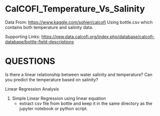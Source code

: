 # CalCOFI_Temperature_Vs_Salinity

 Data From: https://www.kaggle.com/sohier/calcofi
			Using bottle.csv which contains both temperature and salinity data.
 
 Supporting Links: 
		https://new.data.calcofi.org/index.php/database/calcofi-database/bottle-field-descriptions
 
# QUESTIONS
Is there a linear relationship between water salinity and temperature?
Can you predict the temperature based on salinity?


Linear Regression Analysis
 
1. Simple Linear Regression using linear equation
   * extract csv file from bottle and keep it in the same directory as the jupyter notebook or python script.